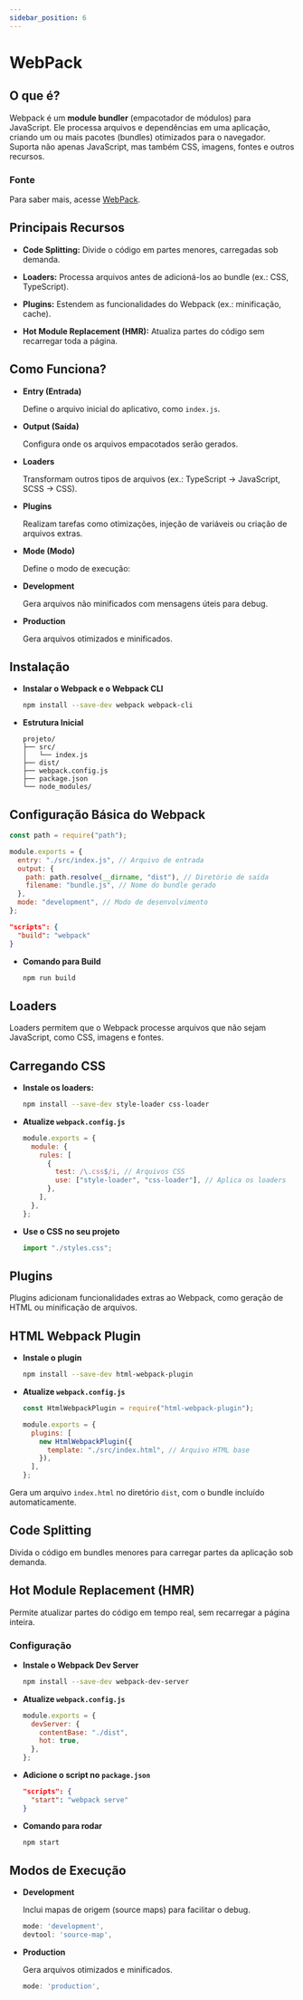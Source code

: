 ```yaml
---
sidebar_position: 6
---
```


# WebPack

## O que é?

Webpack é um **module bundler** (empacotador de módulos) para JavaScript. Ele processa arquivos e dependências em uma aplicação, criando um ou mais pacotes (bundles) otimizados para o navegador. Suporta não apenas JavaScript, mas também CSS, imagens, fontes e outros recursos.

### Fonte

Para saber mais, acesse [WebPack](https://v5.angular.io/guide/webpack).

## Principais Recursos

- **Code Splitting:** Divide o código em partes menores, carregadas sob demanda.

- **Loaders:** Processa arquivos antes de adicioná-los ao bundle (ex.: CSS, TypeScript).

- **Plugins:** Estendem as funcionalidades do Webpack (ex.: minificação, cache).

- **Hot Module Replacement (HMR):** Atualiza partes do código sem recarregar toda a página.

## Como Funciona?

- **Entry (Entrada)**

  Define o arquivo inicial do aplicativo, como `index.js`.

- **Output (Saída)**

  Configura onde os arquivos empacotados serão gerados.

- **Loaders**

  Transformam outros tipos de arquivos (ex.: TypeScript → JavaScript, SCSS → CSS).

- **Plugins**

  Realizam tarefas como otimizações, injeção de variáveis ou criação de arquivos extras.

- **Mode (Modo)**

  Define o modo de execução:

- **Development**

  Gera arquivos não minificados com mensagens úteis para debug.

- **Production**

  Gera arquivos otimizados e minificados.

## Instalação

- **Instalar o Webpack e o Webpack CLI**

  ```bash
  npm install --save-dev webpack webpack-cli
  ```

- **Estrutura Inicial**

  ```plaintext
  projeto/
  ├── src/
  │   └── index.js
  ├── dist/
  ├── webpack.config.js
  ├── package.json
  └── node_modules/
  ```

## Configuração Básica do Webpack

```jsx showLineNumbers title="webpack.config.js"
const path = require("path");

module.exports = {
  entry: "./src/index.js", // Arquivo de entrada
  output: {
    path: path.resolve(__dirname, "dist"), // Diretório de saída
    filename: "bundle.js", // Nome do bundle gerado
  },
  mode: "development", // Modo de desenvolvimento
};
```

```json showLineNumbers title="package.json"
"scripts": {
  "build": "webpack"
}
```

- **Comando para Build**

  ```bash
  npm run build
  ```

## Loaders

Loaders permitem que o Webpack processe arquivos que não sejam JavaScript, como CSS, imagens e fontes.

## Carregando CSS

- **Instale os loaders:**

  ```bash
  npm install --save-dev style-loader css-loader
  ```

- **Atualize `webpack.config.js`**

  ```jsx showLineNumbers title="webpack.config.js"
  module.exports = {
    module: {
      rules: [
        {
          test: /\.css$/i, // Arquivos CSS
          use: ["style-loader", "css-loader"], // Aplica os loaders
        },
      ],
    },
  };
  ```

- **Use o CSS no seu projeto**

  ```jsx showLineNumbers
  import "./styles.css";
  ```

## Plugins

Plugins adicionam funcionalidades extras ao Webpack, como geração de HTML ou minificação de arquivos.

## HTML Webpack Plugin

- **Instale o plugin**

  ```bash
  npm install --save-dev html-webpack-plugin
  ```

- **Atualize `webpack.config.js`**

  ```jsx showLineNumbers title="webpack.config.js"
  const HtmlWebpackPlugin = require("html-webpack-plugin");

  module.exports = {
    plugins: [
      new HtmlWebpackPlugin({
        template: "./src/index.html", // Arquivo HTML base
      }),
    ],
  };
  ```

Gera um arquivo `index.html` no diretório `dist`, com o bundle incluído automaticamente.

## Code Splitting

Divida o código em bundles menores para carregar partes da aplicação sob demanda.

## Hot Module Replacement (HMR)

Permite atualizar partes do código em tempo real, sem recarregar a página inteira.

### Configuração

- **Instale o Webpack Dev Server**

  ```bash
  npm install --save-dev webpack-dev-server
  ```

- **Atualize `webpack.config.js`**

  ```jsx showLineNumbers title="webpack.config.js"
  module.exports = {
    devServer: {
      contentBase: "./dist",
      hot: true,
    },
  };
  ```

- **Adicione o script no `package.json`**

  ```json showLineNumbers title="package.json"
  "scripts": {
    "start": "webpack serve"
  }
  ```

- **Comando para rodar**

  ```bash
  npm start
  ```

## Modos de Execução

- **Development**

  Inclui mapas de origem (source maps) para facilitar o debug.

  ```jsx showLineNumbers
  mode: 'development',
  devtool: 'source-map',
  ```

- **Production**

  Gera arquivos otimizados e minificados.

  ```jsx showLineNumbers
  mode: 'production',
  ```
